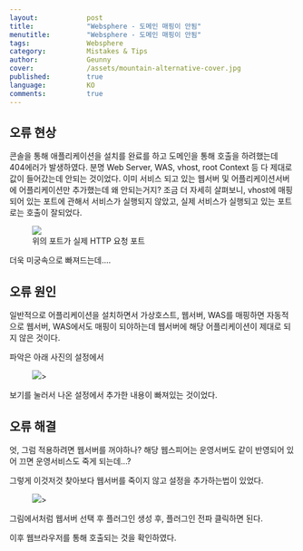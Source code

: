 ```yaml
---
layout:            post
title:             "Websphere - 도메인 매핑이 안됨"
menutitle:         "Websphere - 도메인 매핑이 안됨"
tags:              Websphere
category:          Mistakes & Tips
author:            Geunny
cover:             /assets/mountain-alternative-cover.jpg
published:         true
language:          KO
comments:          true
---
```


## 오류 현상

콘솔을 통해 애플리케이션을 설치를 완료를 하고 도메인을 통해 호출을 하려했는데 404에러가 발생하였다.
분명 Web Server, WAS, vhost, root Context 등 다 제대로 값이 들어갔는데 안되는 것이었다.
이미 서비스 되고 있는 웹서버 및 어플리케이션서버에 어플리케이션만 추가했는데 왜 안되는거지?
조금 더 자세히 살펴보니, vhost에 매핑되어 있는 포트에 관해서 서비스가 실행되지 않았고, 실제 서비스가 실행되고 있는 포트로는 호출이 잘되었다.

<aside>
<figure>
<img src="{{ "/media/img/Mistakes/host1.PNG" | absolute_url }}" />
<figcaption>위의 포트가 실제 HTTP 요청 포트</figcaption>
</figure>
</aside>

더욱 미궁속으로 빠져드는데....


## 오류 원인

일반적으로 어플리케이션을 설치하면서 가상호스트, 웹서버, WAS를 매핑하면 자동적으로 웹서버, WAS에서도 매핑이 되야하는데 웹서버에 해당 어플리케이션이 제대로 되지 않은 것이다. 

파악은 아래 사진의 설정에서 

<aside>
<figure>
<img src="{{ "/media/img/Mistakes/websphere10.png" | absolute_url }}" />>
</figure>
</aside>

보기를 눌러서 나온 설정에서 추가한 내용이 빠져있는 것이었다.

## 오류 해결

엇, 그럼 적용하려면 웹서버를 꺼야하나? 해당 웹스피어는 운영서버도 같이 반영되어 있어 끄면 운영서비스도 죽게 되는데...?

그렇게 이것저것 찾아보다 웹서버를 죽이지 않고 설정을 추가하는법이 있었다.

<aside>
<figure>
<img src="{{ "/media/img/Mistakes/websphere11.PNG" | absolute_url }}" />>
</figure>
</aside>

그림에서처럼 웹서버 선택 후 플러그인 생성 후, 플러그인 전파 클릭하면 된다.

이후 웹브라우저를 통해 호출되는 것을 확인하였다.
